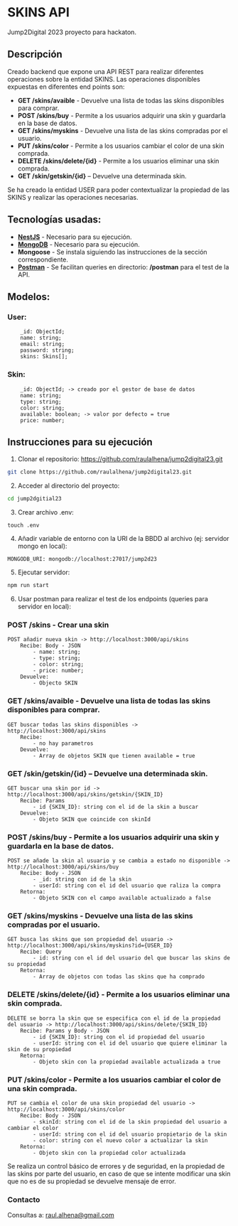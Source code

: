 # SKINS API

Jump2Digital 2023 proyecto para hackaton.

## Descripción

Creado backend que expone una API REST para realizar diferentes operaciones sobre la entidad SKINS. Las operaciones disponibles expuestas en diferentes end points son: 

- **GET /skins/avaible** - Devuelve una lista de todas las skins disponibles para comprar.
- **POST /skins/buy** - Permite a los usuarios adquirir una skin y guardarla en la base de datos.
- **GET /skins/myskins** - Devuelve una lista de las skins compradas por el usuario.
- **PUT /skins/color** - Permite a los usuarios cambiar el color de una skin comprada.
- **DELETE /skins/delete/{id}** - Permite a los usuarios eliminar una skin comprada.
- **GET /skin/getskin/{id}** – Devuelve una determinada skin. 

Se ha creado la entidad USER para poder contextualizar la propiedad de las SKINS y realizar las operaciones necesarias.

## Tecnologías usadas:

- **[NestJS](https://docs.nestjs.com/first-steps)** - Necesario para su ejecución.
- **[MongoDB](https://www.mongodb.com/try/download/community)** - Necesario para su ejecución.
- **Mongoose** - Se instala siguiendo las instrucciones de la sección correspondiente.
- **[Postman](https://www.postman.com/downloads/)** - Se facilitan queries en directorio: __/postman__ para el test de la API.

## Modelos:


### User:

```JS
    _id: ObjectId;
    name: string;
    email: string;
    password: string;
    skins: Skins[];
```

### Skin:

```JS
    _id: ObjectId; -> creado por el gestor de base de datos
    name: string;
    type: string;
    color: string;
    available: boolean; -> valor por defecto = true
    price: number;
```

## Instrucciones para su ejecución

1. Clonar el repositorio: https://github.com/raulalhena/jump2digital23.git

```bash
git clone https://github.com/raulalhena/jump2digital23.git
```

2. Acceder al directorio del proyecto:

```bash
cd jump2dgitial23
```

3. Crear archivo .env:

```shell
touch .env
```

4. Añadir variable de entorno con la URI de la BBDD al archivo (ej: servidor mongo en local):

```.env
MONGODB_URI: mongodb://localhost:27017/jump2d23
```

5. Ejecutar servidor:

```bash
npm run start
```

6. Usar postman para realizar el test de los endpoints (queries para servidor en local):

### **POST /skins** - Crear una skin

```JS
POST añadir nueva skin -> http://localhost:3000/api/skins
    Recibe: Body - JSON
        - name: string;
        - type: string;
        - color: string;
        - price: number;
    Devuelve:
        - Objecto SKIN
```

### **GET /skins/avaible** - Devuelve una lista de todas las skins disponibles para comprar.

```JS
GET buscar todas las skins disponibles -> http://localhost:3000/api/skins
    Recibe: 
        - no hay parametros
    Devuelve:
        - Array de objetos SKIN que tienen available = true
```

### **GET /skin/getskin/{id}** – Devuelve una determinada skin.

```JS
GET buscar una skin por id -> http://localhost:3000/api/skins/getskin/{SKIN_ID}
    Recibe: Params
        - id {SKIN_ID}: string con el id de la skin a buscar
    Devuelve:
        - Objeto SKIN que coincide con skinId
```

### **POST /skins/buy** - Permite a los usuarios adquirir una skin y guardarla en la base de datos.

```JS
POST se añade la skin al usuario y se cambia a estado no disponible -> http://localhost:3000/api/skins/buy
    Recibe: Body - JSON
        - _id: string con id de la skin
        - userId: string con el id del usuario que raliza la compra
    Retorna:
        - Objeto SKIN con el campo available actualizado a false
```

### **GET /skins/myskins** - Devuelve una lista de las skins compradas por el usuario.

```JS
GET busca las skins que son propiedad del usuario -> http://localhost:3000/api/skins/myskins?id={USER_ID}
    Recibe: Query
        - id: string con el id del usuario del que buscar las skins de su propiedad
    Retorna:
        - Array de objetos con todas las skins que ha comprado
```

### **DELETE /skins/delete/{id}** - Permite a los usuarios eliminar una skin comprada.

```JS
DELETE se borra la skin que se especifica con el id de la propiedad del usuario -> http://localhost:3000/api/skins/delete/{SKIN_ID}
    Recibe: Params y Body - JSON
        - id {SKIN_ID}: string con el id propiedad del usuario
        - userId: string con el id del usuario que quiere eliminar la skin de su propiedad
    Retorna:
        - Objeto skin con la propiedad available actualizada a true
```

### **PUT /skins/color** - Permite a los usuarios cambiar el color de una skin comprada.

```JS
PUT se cambia el color de una skin propiedad del usuario -> http://localhost:3000/api/skins/color
    Recibe: Body - JSON
        - skinId: string con el id de la skin propiedad del usuario a cambiar el color
        - userId: string con el id del usuario propietario de la skin
        - color: string con el nuevo color a actualizar la skin
    Retorna:
        - Objeto skin con la propiedad color actualizada
```

Se realiza un control básico de errores y de seguridad, en la propiedad de las skins por parte del usuario, en caso de que se intente modificar una skin que no es de su propiedad se devuelve mensaje de error.

### Contacto

Consultas a: raul.alhena@gmail.com